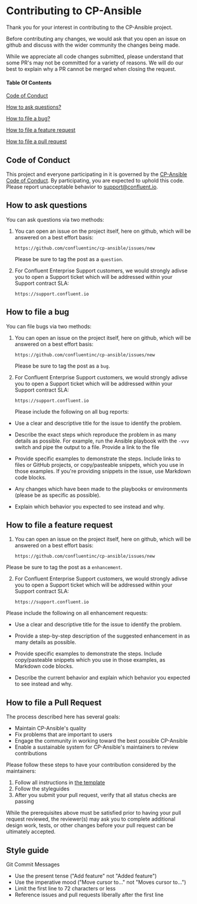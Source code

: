 # Contributing to CP-Ansible

Thank you for your interest in contributing to the CP-Ansible project.

Before contributing any changes, we would ask that you open an issue on github and discuss with the wider community the changes being made.

While we appreciate all code changes submitted, please understand that some PR's may not be committed for a variety of reasons.  We will do our best to explain why a PR cannot be merged when closing the request.

#### Table Of Contents

[Code of Conduct](#code-of-conduct)

[How to ask questions?](#how-to-ask-questions)

[How to file a bug?](#how-to-file-a-bug)

[How to file a feature request](#how-to-file-a-feature-request)

[How to file a pull request](#how-to-file-a-pull-request) 


## Code of Conduct

This project and everyone participating in it is governed by the [CP-Ansible Code of Conduct](CODE_OF_CONDUCT.md). By participating, you are expected to uphold this code. Please report unacceptable behavior to [support@confluent.io](mailto:support@confluent.io).

## How to ask questions

You can ask questions via two methods:

1. You can open an issue on the project itself, here on github, which will be answered on a best effort basis:

    ```https://github.com/confluentinc/cp-ansible/issues/new```

    Please be sure to tag the post as a `question`.


2. For Confluent Enterprise Support customers, we would strongly adivse you to open a Support ticket which will be addressed within your Support contract SLA:

    ```https://support.confluent.io```


## How to file a bug

You can file bugs via two methods:

1. You can open an issue on the project itself, here on github, which will be answered on a best effort basis:

    ```https://github.com/confluentinc/cp-ansible/issues/new```

    Please be sure to tag the post as a `bug`.

2. For Confluent Enterprise Support customers, we would strongly adivse you to open a Support ticket which will be addressed within your Support contract SLA:

    ```https://support.confluent.io```

    Please include the following on all bug reports:

* Use a clear and descriptive title for the issue to identify the problem.

* Describe the exact steps which reproduce the problem in as many details as possible. For example, run the Ansible playbook with the `-vvv` switch and pipe the output to a file.  Provide a link to the file 

* Provide specific examples to demonstrate the steps. Include links to files or GitHub projects, or copy/pasteable snippets, which you use in those examples. If you're providing snippets in the issue, use Markdown code blocks.

* Any changes which have been made to the playbooks or environments (please be as specific as possible).

* Explain which behavior you expected to see instead and why.

## How to file a feature request 

1. You can open an issue on the project itself, here on github, which will be answered on a best effort basis:

    ```https://github.com/confluentinc/cp-ansible/issues/new```

Please be sure to tag the post as a `enhancement`.

2. For Confluent Enterprise Support customers, we would strongly adivse you to open a Support ticket which will be addressed within your Support contract SLA:

    ```https://support.confluent.io```

Please include the following on all enhancement requests:

* Use a clear and descriptive title for the issue to identify the problem.

* Provide a step-by-step description of the suggested enhancement in as many details as possible.

* Provide specific examples to demonstrate the steps. Include copy/pasteable snippets which you use in those examples, as Markdown code blocks.

* Describe the current behavior and explain which behavior you expected to see instead and why.

## How to file a Pull Request

The process described here has several goals:

* Maintain CP-Ansible's quality
* Fix problems that are important to users
* Engage the community in working toward the best possible CP-Ansible
* Enable a sustainable system for CP-Ansible's maintainers to review contributions

Please follow these steps to have your contribution considered by the maintainers:

1. Follow all instructions in [the template](PULL_REQUEST_TEMPLATE.md)
2. Follow the styleguides
3. After you submit your pull request, verify that all status checks are passing

While the prerequisites above must be satisfied prior to having your pull request reviewed, the reviewer(s) may ask you to complete additional design work, tests, or other changes before your pull request can be ultimately accepted.


## Style guide

Git Commit Messages

* Use the present tense ("Add feature" not "Added feature")
* Use the imperative mood ("Move cursor to..." not "Moves cursor to...")
* Limit the first line to 72 characters or less
* Reference issues and pull requests liberally after the first line
